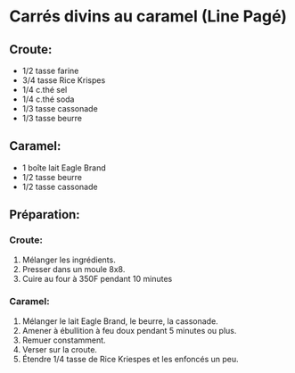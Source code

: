 # Carrés divins au caramel (Line Pagé)

## Croute:

- 1/2 tasse farine
- 3/4 tasse Rice Krispes
- 1/4 c.thé sel
- 1/4 c.thé soda
- 1/3 tasse cassonade
- 1/3 tasse beurre

## Caramel:

- 1 boîte lait Eagle Brand
- 1/2 tasse beurre
- 1/2 tasse cassonade

## Préparation:

### Croute:

1. Mélanger les ingrédients.
2. Presser dans un moule 8x8.
3. Cuire au four à 350F pendant 10 minutes

### Caramel:

1. Mélanger le lait Eagle Brand, le beurre, la cassonade.
2. Amener à ébullition à feu doux pendant 5 minutes ou plus.
3. Remuer constamment.
4. Verser sur la croute.
5. Étendre 1/4 tasse de Rice Kriespes et les enfoncés un peu.
